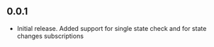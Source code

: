 ## 0.0.1

* Initial release. Added support for single state check and for state changes subscriptions

